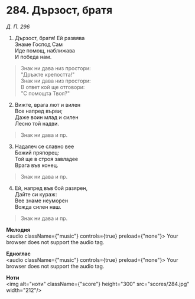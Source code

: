# 284. Дързост, братя  

*Д. П. 296*  

1. Дързост, братя! Ей развява  
Знаме Господ Сам  
Иде помощ, наближава  
И победа нам.  

> Знак ни дава низ простори:  
> "Дръжте крепостта!"  
> Знак ни дава низ простори:  
> В ответ кой ще отговори:  
> "С помощта Твоя?"  

2. Вижте, врага лют и вилен  
Все напред върви;  
Даже воин млад и силен  
Лесно той надви.  

> Знак ни дава и пр.  

3. Надалеч се славно вее  
Божий пряпорец:  
Той ще в строя завладее  
Врага във конец.  

> Знак ни дава и пр.  

4. Ей, напред във бой разярен,  
Дайте си кураж:  
Вее знаме неуморен  
Вожда силен наш.  

> Знак ни дава и пр.  

__Мелодия__  
<audio className={"music"} controls={true} preload={"none"}><source src="mp3/284.mp3" type="audio/mpeg"/>
Your browser does not support the audio tag.
</audio>  

__Едноглас__  
<audio className={"music"} controls={true} preload={"none"}><source src="transp/284.mp3" type="audio/mpeg"/>
Your browser does not support the audio tag.
</audio>  

__Ноти__  
<img alt="ноти" className={"score"} height="300" src="scores/284.jpg" width="212"/>
